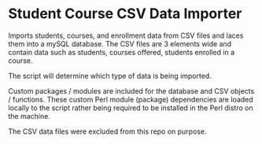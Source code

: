 # Student Course CSV Data Importer

Imports students, courses, and enrollment data from CSV files and laces them into a mySQL database. The CSV files are 3 elements wide and contain data such as students, courses offered, students enrolled in a course.

The script will determine which type of data is being imported.

Custom packages / modules are included for the database and CSV objects / functions. These custom Perl module (package) dependencies are loaded locally to the script rather being required to be installed in the Perl distro on the machine.

The CSV data files were excluded from this repo on purpose.
